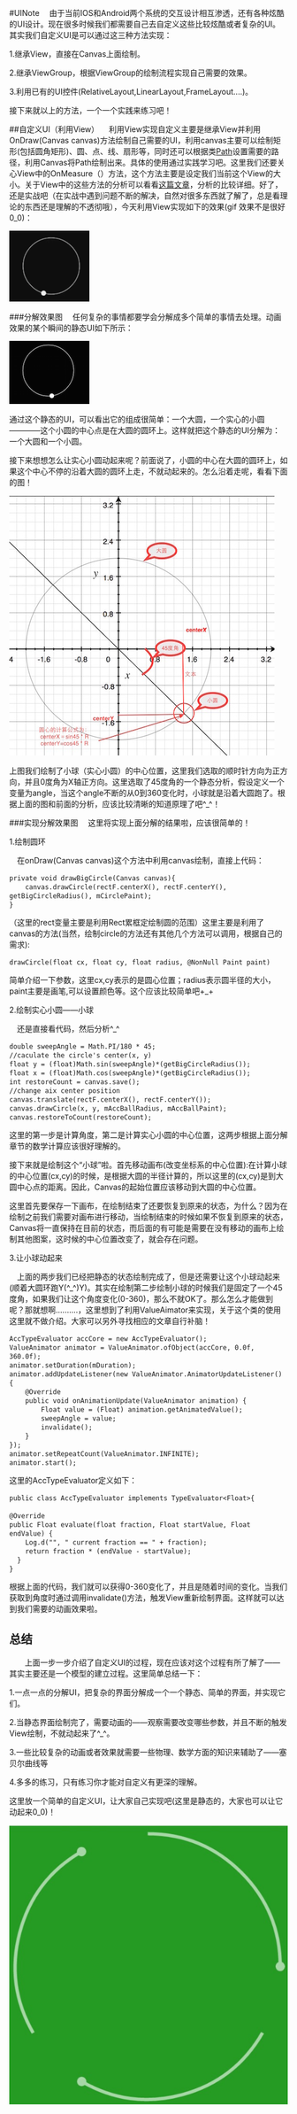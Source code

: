 #UINote
&emsp;由于当前IOS和Android两个系统的交互设计相互渗透，还有各种炫酷的UI设计。现在很多时候我们都需要自己去自定义这些比较炫酷或者复杂的UI。其实我们自定义UI是可以通过这三种方法实现：

1.继承View，直接在Canvas上面绘制。

2.继承ViewGroup，根据ViewGroup的绘制流程实现自己需要的效果。

3.利用已有的UI控件(RelativeLayout,LinearLayout,FrameLayout....)。

接下来就以上的方法，一个一个实践来练习吧！

##自定义UI（利用View）
&emsp;利用View实现自定义主要是继承View并利用OnDraw(Canvas canvas)方法绘制自己需要的UI，利用canvas主要可以绘制矩形(包括圆角矩形)、圆、点、线、扇形等，同时还可以根据类[Path](http://developer.android.com/reference/android/graphics/Path.html)设置需要的路径，利用Canvas将Path绘制出来。具体的使用通过实践学习吧。这里我们还要关心View中的OnMeasure（）方法，这个方法主要是设定我们当前这个View的大小。关于View中的这些方法的分析可以看看[这篇文章](http://yifeiyuan.me/2015/10/12/%E8%87%AA%E5%AE%9A%E4%B9%89View%E7%9A%84onMeasure%E3%80%81onLayout/)，分析的比较详细。好了，还是实战吧（在实战中遇到问题不断的解决，自然对很多东西就了解了，总是看理论的东西还是理解的不透彻哦），今天利用View实现如下的效果(gif 效果不是很好0_0)：
  
![alt tag](/Resource/jianshu.gif)
  
###分解效果图
&emsp;任何复杂的事情都要学会分解成多个简单的事情去处理。动画效果的某个瞬间的静态UI如下所示：
  
![alt tag](/Resource/static.png)

通过这个静态的UI，可以看出它的组成很简单：一个大圆，一个实心的小圆————这个小圆的中心点是在大圆的圆环上。这样就把这个静态的UI分解为：一个大圆和一个小圆。

接下来想想怎么让实心小圆动起来呢？前面说了，小圆的中心在大圆的圆环上，如果这个中心不停的沿着大圆的圆环上走，不就动起来的。怎么沿着走呢，看看下面的图！

![alt tag](/Resource/location.jpeg)

上图我们绘制了小球（实心小圆）的中心位置，这里我们选取的顺时针方向为正方向，并且0度角为X轴正方向。这里选取了45度角的一个静态分析，假设定义一个变量为angle，当这个angle不断的从0到360变化时，小球就是沿着大圆跑了。根据上面的图和前面的分析，应该比较清晰的知道原理了吧^_^！
  
###实现分解效果图
&emsp;这里将实现上面分解的结果啦，应该很简单的！

1.绘制圆环

&emsp;在onDraw(Canvas canvas)这个方法中利用canvas绘制，直接上代码：

    private void drawBigCircle(Canvas canvas){
        canvas.drawCircle(rectF.centerX(), rectF.centerY(), getBigCircleRadius(), mCirclePaint);
    }
    
（这里的rect变量主要是利用Rect累框定绘制圆的范围）这里主要是利用了canvas的方法(当然，绘制circle的方法还有其他几个方法可以调用，根据自己的需求):

    drawCircle(float cx, float cy, float radius, @NonNull Paint paint)
    
简单介绍一下参数，这里cx,cy表示的是圆心位置；radius表示圆半径的大小，paint主要是画笔,可以设置颜色等。这个应该比较简单吧+_+

2.绘制实心小圆——小球

&emsp;还是直接看代码，然后分析^_^

    double sweepAngle = Math.PI/180 * 45;
    //caculate the circle's center(x, y)
    float y = (float)Math.sin(sweepAngle)*(getBigCircleRadius());
    float x = (float)Math.cos(sweepAngle)*(getBigCircleRadius());
    int restoreCount = canvas.save();
    //change aix center position
    canvas.translate(rectF.centerX(), rectF.centerY());
    canvas.drawCircle(x, y, mAccBallRadius, mAccBallPaint);
    canvas.restoreToCount(restoreCount);

这里的第一步是计算角度，第二是计算实心小圆的中心位置，这两步根据上面分解章节的数学计算应该很好理解的。

接下来就是绘制这个“小球”啦。首先移动画布(改变坐标系的中心位置):在计算小球的中心位置(cx,cy)的时候，是根据大圆的半径计算的，所以这里的(cx,cy)是到大圆中心点的距离。因此，Canvas的起始位置应该移动到大圆的中心位置。

这里首先要保存一下画布，在绘制结束了还要恢复到原来的状态，为什么？因为在绘制之前我们需要对画布进行移动，当绘制结束的时候如果不恢复到原来的状态，Canvas将一直保持在目前的状态，而后面的有可能是需要在没有移动的画布上绘制其他图案，这时候的中心位置改变了，就会存在问题。

3.让小球动起来

&emsp;上面的两步我们已经把静态的状态绘制完成了，但是还需要让这个小球动起来(顺着大圆环跑Y(^_^)Y)。其实在绘制第二步绘制小球的时候我们是固定了一个45度角，如果我们让这个角度变化(0-360)，那么不就OK了。那么怎么才能做到呢？那就想啊..........，这里想到了利用ValueAimator来实现，关于这个类的使用这里就不做介绍。大家可以另外寻找相应的文章自行补脑！

    AccTypeEvaluator accCore = new AccTypeEvaluator();
    ValueAnimator animator = ValueAnimator.ofObject(accCore, 0.0f, 360.0f);
    animator.setDuration(mDuration);
    animator.addUpdateListener(new ValueAnimator.AnimatorUpdateListener() {
        @Override
        public void onAnimationUpdate(ValueAnimator animation) {
            Float value = (Float) animation.getAnimatedValue();
            sweepAngle = value;
            invalidate();
        }
    });
    animator.setRepeatCount(ValueAnimator.INFINITE);
    animator.start();
  
这里的AccTypeEvaluator定义如下：

    public class AccTypeEvaluator implements TypeEvaluator<Float>{

    @Override
    public Float evaluate(float fraction, Float startValue, Float endValue) {
        Log.d("", " current fraction == " + fraction);
        return fraction * (endValue - startValue);
      }
    }
    
根据上面的代码，我们就可以获得0-360变化了，并且是随着时间的变化。当我们获取到角度时通过调用invalidate()方法，触发View重新绘制界面。这样就可以达到我们需要的动画效果啦。

## 总结
&emsp;&emsp;上面一步一步介绍了自定义UI的过程，现在应该对这个过程有所了解了——其实主要还是一个模型的建立过程。这里简单总结一下：

1.一点一点的分解UI，把复杂的界面分解成一个一个静态、简单的界面，并实现它们。

2.当静态界面绘制完了，需要动画的——观察需要改变哪些参数，并且不断的触发View绘制，不就动起来了^_^。

3.一些比较复杂的动画或者效果就需要一些物理、数学方面的知识来辅助了——塞贝尔曲线等

4.多多的练习，只有练习你才能对自定义有更深的理解。

这里放一个简单的自定义UI，让大家自己实现吧(这里是静态的，大家也可以让它动起来0_0)！

![alt tag](/Resource/practice.png)
